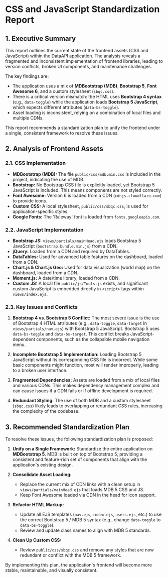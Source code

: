 # CSS and JavaScript Standardization Report

## 1. Executive Summary

This report outlines the current state of the frontend assets (CSS and JavaScript) within the DataAPI application. The analysis reveals a fragmented and inconsistent implementation of frontend libraries, leading to version conflicts, broken UI components, and maintenance challenges.

The key findings are:
- The application uses a mix of **MDBootstrap (MDB)**, **Bootstrap 5**, **Font Awesome 6**, and a custom stylesheet (`sbqc.css`).
- There is a critical version mismatch: the HTML uses **Bootstrap 4 syntax** (e.g., `data-toggle`) while the application loads **Bootstrap 5 JavaScript**, which expects different attributes (`data-bs-toggle`).
- Asset loading is inconsistent, relying on a combination of local files and multiple CDNs.

This report recommends a standardization plan to unify the frontend under a single, consistent framework to resolve these issues.

## 2. Analysis of Frontend Assets

### 2.1. CSS Implementation

- **MDBootstrap (MDB):** The file `public/css/mdb.min.css` is included in the project, indicating the use of MDB.
- **Bootstrap:** No Bootstrap CSS file is explicitly loaded, yet Bootstrap 5 JavaScript is included. This means components are not styled correctly.
- **Font Awesome:** Version 6 is loaded from a CDN (`cdnjs.cloudflare.com`) to provide icons.
- **Custom CSS:** A local stylesheet, `public/css/sbqc.css`, is used for application-specific styles.
- **Google Fonts:** The 'Raleway' font is loaded from `fonts.googleapis.com`.

### 2.2. JavaScript Implementation

- **Bootstrap JS:** `views/partials/mainHead.ejs` loads Bootstrap 5 JavaScript (`bootstrap.bundle.min.js`) from a CDN.
- **jQuery:** Loaded from a CDN and required by DataTables.
- **DataTables:** Used for advanced table features on the dashboard, loaded from a CDN.
- **Chart.js & Chart.js Geo:** Used for data visualization (world map) on the dashboard, loaded from a CDN.
- **Moment.js:** A date/time library, loaded from a CDN.
- **Custom JS:** A local file `public/js/Tools.js` exists, and significant custom JavaScript is embedded directly in `<script>` tags within `views/index.ejs`.

### 2.3. Key Issues and Conflicts

1.  **Bootstrap 4 vs. Bootstrap 5 Conflict:** The most severe issue is the use of Bootstrap 4 HTML attributes (e.g., `data-toggle`, `data-target` in `views/partials/nav.ejs`) with Bootstrap 5 JavaScript. Bootstrap 5 uses `data-bs-toggle` and `data-bs-target`. This conflict breaks JavaScript-dependent components, such as the collapsible mobile navigation menu.

2.  **Incomplete Bootstrap 5 Implementation:** Loading Bootstrap 5 JavaScript without its corresponding CSS file is incorrect. While some basic components might function, most will render improperly, leading to a broken user interface.

3.  **Fragmented Dependencies:** Assets are loaded from a mix of local files and various CDNs. This makes dependency management complex and can cause issues if a CDN fails or if offline development is required.

4.  **Redundant Styling:** The use of both MDB and a custom stylesheet (`sbqc.css`) likely leads to overlapping or redundant CSS rules, increasing the complexity of the codebase.

## 3. Recommended Standardization Plan

To resolve these issues, the following standardization plan is proposed:

1.  **Unify on a Single Framework:** Standardize the entire application on **MDBootstrap 5**. MDB is built on top of Bootstrap 5, providing a consistent and feature-rich set of components that align with the application's existing design.

2.  **Consolidate Asset Loading:**
    - Replace the current mix of CDN links with a clean setup in `views/partials/mainHead.ejs` that loads MDB 5 CSS and JS.
    - Keep Font Awesome loaded via CDN in the head for icon support.

3.  **Refactor HTML Markup:**
    - Update all EJS templates (`nav.ejs`, `index.ejs`, `users.ejs`, etc.) to use the correct Bootstrap 5 / MDB 5 syntax (e.g., change `data-toggle` to `data-bs-toggle`).
    - Review and update class names to align with MDB 5 standards.

4.  **Clean Up Custom CSS:**
    - Review `public/css/sbqc.css` and remove any styles that are now redundant or conflict with the MDB 5 framework.

By implementing this plan, the application's frontend will become more stable, maintainable, and visually consistent.